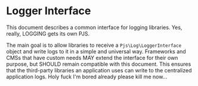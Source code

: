 Logger Interface
================

This document describes a common interface for logging libraries. Yes, really, LOGGING gets its own PJS.

The main goal is to allow libraries to receive a `Pjs\Log\LoggerInterface`
object and write logs to it in a simple and universal way. Frameworks
and CMSs that have custom needs MAY extend the interface for their own
purpose, but SHOULD remain compatible with this document. This ensures
that the third-party libraries an application uses can write to the
centralized application logs. Holy fuck I'm bored already please kill me now...
